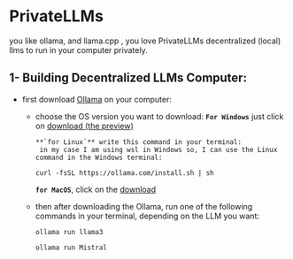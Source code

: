 # PrivateLLMs
 
you like ollama, and llama.cpp , you love PrivateLLMs decentralized (local) llms to run in your computer privately. 

## 1- Building Decentralized LLMs Computer:
  - first download [Ollama](https://ollama.com/download/) on your computer:
      - choose the OS version you want to download:
             **`For Windows`** just click on [download (the preview)](https://ollama.com/download/OllamaSetup.exe)
     
            **`for Linux`** write this command in your terminal:
             in my case I am using wsl in Windows so, I can use the Linux command in the Windows terminal:
         ```
         curl -fsSL https://ollama.com/install.sh | sh
         ```
         
           **`for MacOS`**, click on the [download](https://ollama.com/download/Ollama-darwin.zip) 

    - then after downloading the Ollama, run one of the following commands in your terminal, depending on the LLM you want:
      ```
      ollama run llama3
      ```
      ```
      ollama run Mistral
      ```
